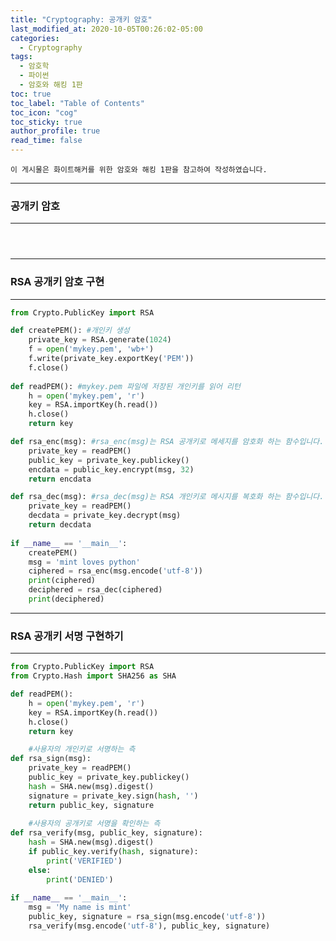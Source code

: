 ```yaml
---
title: "Cryptography: 공개키 암호"
last_modified_at: 2020-10-05T00:26:02-05:00
categories:
  - Cryptography
tags:
  - 암호학
  - 파이썬
  - 암호와 해킹 1판
toc: true 
toc_label: "Table of Contents"
toc_icon: "cog"
toc_sticky: true 
author_profile: true 
read_time: false 
---
```


`이 게시물은 화이트해커를 위한 암호와 해킹 1판을 참고하여 작성하였습니다.`

---
### 공개키 암호
---

<figure class="align-center">
  <img src="{{ site.url }}{{ site.baseurl }}/assets/images/내부보안/Crypto5.JPG" alt="">
  <figcaption></figcaption>
</figure>

<figure class="align-center">
  <img src="{{ site.url }}{{ site.baseurl }}/assets/images/내부보안/Crypto6.JPG" alt="">
  <figcaption></figcaption>
</figure>

<figure class="align-center">
  <img src="{{ site.url }}{{ site.baseurl }}/assets/images/내부보안/Crypto7.JPG" alt="">
  <figcaption></figcaption>
</figure>

---
### RSA 공개키 암호 구현
---

```python
from Crypto.PublicKey import RSA

def createPEM(): #개인키 생성
    private_key = RSA.generate(1024)
    f = open('mykey.pem', 'wb+')
    f.write(private_key.exportKey('PEM'))
    f.close()
    
def readPEM(): #mykey.pem 파일에 저장된 개인키를 읽어 리턴
    h = open('mykey.pem', 'r')
    key = RSA.importKey(h.read())
    h.close()
    return key

def rsa_enc(msg): #rsa_enc(msg)는 RSA 공개키로 메세지를 암호화 하는 함수입니다.
    private_key = readPEM()
    public_key = private_key.publickey()
    encdata = public_key.encrypt(msg, 32)
    return encdata

def rsa_dec(msg): #rsa_dec(msg)는 RSA 개인키로 메시지를 복호화 하는 함수입니다.
    private_key = readPEM()
    decdata = private_key.decrypt(msg)
    return decdata
    
if __name__ == '__main__':
    createPEM()
    msg = 'mint loves python'
    ciphered = rsa_enc(msg.encode('utf-8'))
    print(ciphered)
    deciphered = rsa_dec(ciphered)
    print(deciphered)
```

---
### RSA 공개키 서명 구현하기
---

```python
from Crypto.PublicKey import RSA
from Crypto.Hash import SHA256 as SHA

def readPEM():
    h = open('mykey.pem', 'r')
    key = RSA.importKey(h.read())
    h.close()
    return key

	#사용자의 개인키로 서명하는 측
def rsa_sign(msg):
    private_key = readPEM()
    public_key = private_key.publickey()
    hash = SHA.new(msg).digest()
    signature = private_key.sign(hash, '')
    return public_key, signature
	
	#사용자의 공개키로 서명을 확인하는 측
def rsa_verify(msg, public_key, signature):
    hash = SHA.new(msg).digest()
    if public_key.verify(hash, signature):
        print('VERIFIED')
    else:
        print('DENIED')
        
if __name__ == '__main__':
    msg = 'My name is mint'
    public_key, signature = rsa_sign(msg.encode('utf-8'))
    rsa_verify(msg.encode('utf-8'), public_key, signature)
```
